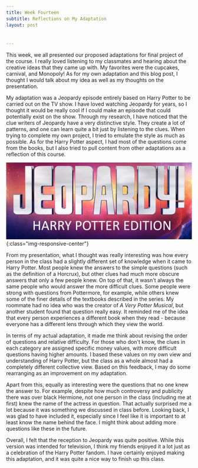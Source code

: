 ```yaml
---
title: Week Fourteen
subtitle: Reflections on My Adaptation
layout: post


---
```


This week, we all presented our proposed adaptations for final project of the course. I really loved listening to my classmates and hearing about the creative ideas that they came up with. My favorites were the cupcakes, carnival, and Monopoly! As for my own adaptation and this blog post, I thought I would talk about my idea as well as my thoughts on the presentation.

My adaptation was a Jeopardy episode entirely based on Harry Potter to be carried out on the TV show. I have loved watching Jeopardy for years, so I thought it would be really cool if I could make an episode that could potentially exist on the show. Through my research, I have noticed that the clue writers of Jeopardy have a very distinctive style. They create a lot of patterns, and one can learn quite a bit just by listening to the clues. When trying to complete my own project, I tried to emulate the style as much as possible. As for the Harry Potter aspect, I had most of the questions come from the books, but I also tried to pull content from other adaptations as a reflection of this course.

![Jeopardy! Harry Potter Edition](/assets/images/Jeopardy.JPG){:class="img-responsive-center"}

From my presentation, what I thought was really interesting was how every person in the class had a slightly different set of knowledge when it came to Harry Potter. Most people knew the answers to the simple questions (such as the definition of a Horcrux), but other clues had much more obscure answers that only a few people knew. On top of that, it wasn't always the same people who would answer the more difficult clues. Some people were strong with questions from Pottermore, for example, while others knew some of the finer details of the textbooks described in the series. My roommate had no idea who was the creator of *A Very Potter Musical*, but another student found that question really easy. It reminded me of the idea that every person experiences a different book when they read - because everyone has a different lens through which they view the world.

In terms of my actual adaptation, it made me think about revising the order of questions and relative difficulty. For those who don't know, the clues in each category are assigned specific money values, with more difficult questions having higher amounts. I based these values on my own view and understanding of Harry Potter, but the class as a whole almost had a completely different collective view. Based on this feedback, I may do some rearranging as an improvement on my adaptation. 

Apart from this, equally as interesting were the questions that no one knew the answer to. For example, despite how much controversy and publicity there was over black Hermione, not one person in the class (including me at first) knew the name of the actress in question. That actually surprised me a lot because it was something we discussed in class before. Looking back, I was glad to have included it, especially since I feel like it is important to at least know the name behind the face. I might think about adding more questions like these in the future.

Overall, I felt that the reception to Jeopardy was quite positive. While this version was intended for television, I think my friends enjoyed it a lot just as a celebration of the Harry Potter fandom. I have certainly enjoyed making this adaptation, and it was quite a nice way to finish up this class.  










